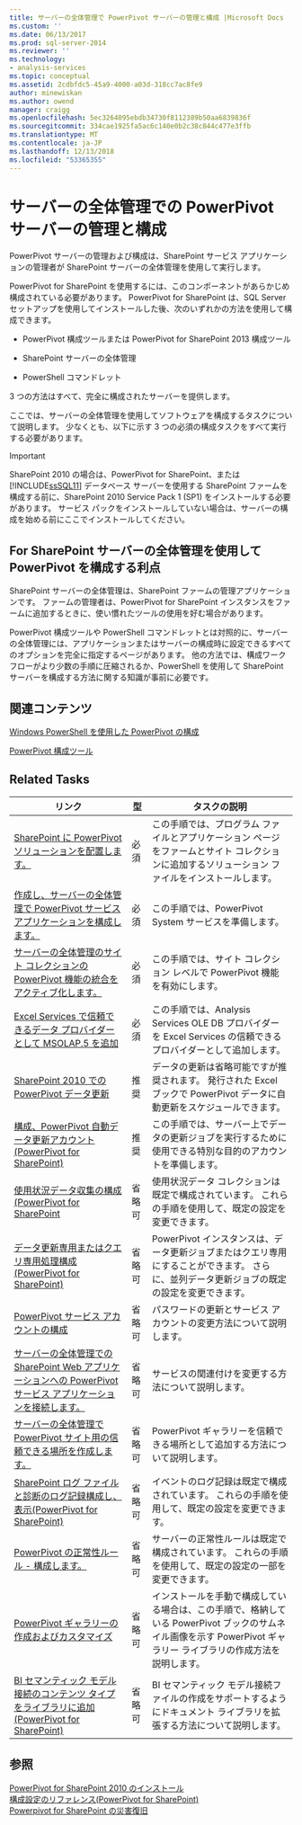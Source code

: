 ```yaml
---
title: サーバーの全体管理で PowerPivot サーバーの管理と構成 |Microsoft Docs
ms.custom: ''
ms.date: 06/13/2017
ms.prod: sql-server-2014
ms.reviewer: ''
ms.technology:
- analysis-services
ms.topic: conceptual
ms.assetid: 2cdbfdc5-45a9-4000-a03d-318cc7ac8fe9
author: minewiskan
ms.author: owend
manager: craigg
ms.openlocfilehash: 5ec3264095ebdb34730f8112389b50aa6839836f
ms.sourcegitcommit: 334cae1925fa5ac6c140e0b2c38c844c477e3ffb
ms.translationtype: MT
ms.contentlocale: ja-JP
ms.lasthandoff: 12/13/2018
ms.locfileid: "53365355"
---
```

# <a name="powerpivot-server-administration-and-configuration-in-central-administration"></a>サーバーの全体管理での PowerPivot サーバーの管理と構成
  PowerPivot サーバーの管理および構成は、SharePoint サービス アプリケーションの管理者が SharePoint サーバーの全体管理を使用して実行します。  
  
 PowerPivot for SharePoint を使用するには、このコンポーネントがあらかじめ構成されている必要があります。 PowerPivot for SharePoint は、SQL Server セットアップを使用してインストールした後、次のいずれかの方法を使用して構成できます。  
  
-   PowerPivot 構成ツールまたは PowerPivot for SharePoint 2013 構成ツール  
  
-   SharePoint サーバーの全体管理  
  
-   PowerShell コマンドレット  
  
 3 つの方法はすべて、完全に構成されたサーバーを提供します。  
  
 ここでは、サーバーの全体管理を使用してソフトウェアを構成するタスクについて説明します。 少なくとも、以下に示す 3 つの必須の構成タスクをすべて実行する必要があります。  
  
> [!IMPORTANT]  
>  SharePoint 2010 の場合は、PowerPivot for SharePoint、または [!INCLUDE[ssSQL11](../../includes/sssql11-md.md)] データベース サーバーを使用する SharePoint ファームを構成する前に、SharePoint 2010 Service Pack 1 (SP1) をインストールする必要があります。 サービス パックをインストールしていない場合は、サーバーの構成を始める前にここでインストールしてください。  
  
## <a name="benefits-of-configuring-powerpivot-for-sharepoint-using-central-administration"></a>For SharePoint サーバーの全体管理を使用して PowerPivot を構成する利点  
 SharePoint サーバーの全体管理は、SharePoint ファームの管理アプリケーションです。 ファームの管理者は、PowerPivot for SharePoint インスタンスをファームに追加するときに、使い慣れたツールの使用を好む場合があります。  
  
 PowerPivot 構成ツールや PowerShell コマンドレットとは対照的に、サーバーの全体管理には、アプリケーションまたはサーバーの構成時に設定できるすべてのオプションを完全に指定するページがあります。 他の方法では、構成ワークフローがより少数の手順に圧縮されるか、PowerShell を使用して SharePoint サーバーを構成する方法に関する知識が事前に必要です。  
  
## <a name="related-content"></a>関連コンテンツ  
 [Windows PowerShell を使用した PowerPivot の構成](power-pivot-configuration-using-windows-powershell.md)  
  
 [PowerPivot 構成ツール](power-pivot-configuration-tools.md)  
  
## <a name="related-tasks"></a>Related Tasks  
  
|リンク|型|タスクの説明|  
|----------|----------|----------------------|  
|[SharePoint に PowerPivot ソリューションを配置します。](deploy-power-pivot-solutions-to-sharepoint.md)|必須|この手順では、プログラム ファイルとアプリケーション ページをファームとサイト コレクションに追加するソリューション ファイルをインストールします。|  
|[作成し、サーバーの全体管理で PowerPivot サービス アプリケーションを構成します。](create-and-configure-power-pivot-service-application-in-ca.md)|必須|この手順では、PowerPivot System サービスを準備します。|  
|[サーバーの全体管理のサイト コレクションの PowerPivot 機能の統合をアクティブ化します。](activate-power-pivot-integration-for-site-collections-in-ca.md)|必須|この手順では、サイト コレクション レベルで PowerPivot 機能を有効にします。|  
|[Excel Services で信頼できるデータ プロバイダーとして MSOLAP.5 を追加](add-msolap-5-as-a-trusted-data-provider-in-excel-services.md)|必須|この手順では、Analysis Services OLE DB プロバイダーを Excel Services の信頼できるプロバイダーとして追加します。|  
|[SharePoint 2010 での PowerPivot データ更新](../powerpivot-data-refresh-with-sharepoint-2010.md)|推奨|データの更新は省略可能ですが推奨されます。 発行された Excel ブックで PowerPivot データに自動更新をスケジュールできます。|  
|[構成、PowerPivot 自動データ更新アカウント&#40;PowerPivot for SharePoint&#41;](../configure-unattended-data-refresh-account-powerpivot-sharepoint.md)|推奨|この手順では、サーバー上でデータの更新ジョブを実行するために使用できる特別な目的のアカウントを準備します。|  
|[使用状況データ収集の構成&#40;PowerPivot for SharePoint](configure-usage-data-collection-for-power-pivot-for-sharepoint.md)|省略可|使用状況データ コレクションは既定で構成されています。 これらの手順を使用して、既定の設定を変更できます。|  
|[データ更新専用またはクエリ専用処理構成&#40;PowerPivot for SharePoint&#41;](../configure-dedicated-data-refresh-query-only-processing-powerpivot-sharepoint.md)|省略可|PowerPivot インスタンスは、データ更新ジョブまたはクエリ専用にすることができます。 さらに、並列データ更新ジョブの既定の設定を変更できます。|  
|[PowerPivot サービス アカウントの構成](configure-power-pivot-service-accounts.md)|省略可|パスワードの更新とサービス アカウントの変更方法について説明します。|  
|[サーバーの全体管理での SharePoint Web アプリケーションへの PowerPivot サービス アプリケーションを接続します。](connect-power-pivot-service-app-to-sharepoint-web-app-in-ca.md)|省略可|サービスの関連付けを変更する方法について説明します。|  
|[サーバーの全体管理で PowerPivot サイト用の信頼できる場所を作成します。](create-a-trusted-location-for-power-pivot-sites-in-central-administration.md)|省略可|PowerPivot ギャラリーを信頼できる場所として追加する方法について説明します。|  
|[SharePoint ログ ファイルと診断のログ記録構成し、表示&#40;PowerPivot for SharePoint&#41;](configure-and-view-sharepoint-and-diagnostic-logging.md)|省略可|イベントのログ記録は既定で構成されています。 これらの手順を使用して、既定の設定を変更できます。|  
|[PowerPivot の正常性ルール - 構成します。](configure-power-pivot-health-rules.md)|省略可|サーバーの正常性ルールは既定で構成されています。 これらの手順を使用して、既定の設定の一部を変更できます。|  
|[PowerPivot ギャラリーの作成およびカスタマイズ](create-and-customize-power-pivot-gallery.md)|省略可|インストールを手動で構成している場合は、この手順で、格納している PowerPivot ブックのサムネイル画像を示す PowerPivot ギャラリー ライブラリの作成方法を説明します。|  
|[BI セマンティック モデル接続のコンテンツ タイプをライブラリに追加&#40;PowerPivot for SharePoint&#41;](add-bi-semantic-model-connection-content-type-to-library.md)|省略可|BI セマンティック モデル接続ファイルの作成をサポートするようにドキュメント ライブラリを拡張する方法について説明します。|  
  
## <a name="see-also"></a>参照  
 [PowerPivot for SharePoint 2010 のインストール](../../sql-server/install/powerpivot-for-sharepoint-2010-installation.md)   
 [構成設定のリファレンス&#40;PowerPivot for SharePoint&#41;](configuration-setting-reference-power-pivot-for-sharepoint.md)   
 [Powerpivot for SharePoint の災害復旧](https://go.microsoft.com/fwlink/p/?LinkId=389570)  
  
  
